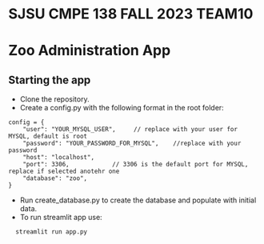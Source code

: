 # SJSU CMPE 138 FALL 2023 TEAM10

# Zoo Administration App

## Starting the app

- Clone the repository.
- Create a config.py with the following format in the root folder:

```
config = {
    "user": "YOUR_MYSQL_USER",     // replace with your user for MYSQL, default is root
    "password": "YOUR_PASSWORD_FOR_MYSQL",    //replace with your password
    "host": "localhost",
    "port": 3306,            // 3306 is the default port for MYSQL, replace if selected anotehr one
    "database": "zoo",
}
```

- Run create_database.py to create the database and populate with initial data.
- To run streamlit app use:

```
  streamlit run app.py
```
